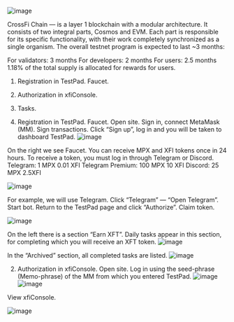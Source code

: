 ![image](https://github.com/W3FGoldman/CrossFi/assets/127931761/a85c2722-5766-4678-a347-f8d909ddc2dc)

CrossFi Chain — is a layer 1 blockchain with a modular architecture. It consists of two integral parts, Cosmos and EVM. Each part is responsible for its specific functionality, with their work completely synchronized as a single organism.
The overall testnet program is expected to last ~3 months:

For validators: 3 months
For developers: 2 months
For users: 2.5 months
1.18% of the total supply is allocated for rewards for users.

1. Registration in TestPad. Faucet.
2. Authorization in xfiConsole.
3. Tasks.

1. Registration in TestPad. Faucet.
Open site. Sign in, connect MetaMask (MM). Sign transactions. Click “Sign up”, log in and you will be taken to dashboard TestPad.
![image](https://github.com/W3FGoldman/CrossFi/assets/127931761/212c8c16-3699-4066-80d0-035172575162)

On the right we see Faucet. You can receive MPX and XFI tokens once in 24 hours. To receive a token, you must log in through Telegram or Discord.
Telegram: 1 MPX 0.01 XFI
Telegram Premium: 100 MPX 10 XFI
Discord: 25 MPX 2.5XFI

![image](https://github.com/W3FGoldman/CrossFi/assets/127931761/990cdc27-a46f-4f5d-ad4c-d2bd7b3d5ef4)

For example, we will use Telegram.
Click “Telegram” — “Open Telegram”. Start bot. Return to the TestPad page and click “Authorize”. Claim token.

![image](https://github.com/W3FGoldman/CrossFi/assets/127931761/ec8ca173-0492-4c8f-a290-e3ee2adbcb19)

On the left there is a section “Earn XFT”.
Daily tasks appear in this section, for completing which you will receive an XFT token.
![image](https://github.com/W3FGoldman/CrossFi/assets/127931761/fffbe16c-2334-4db2-be57-7236e795356e)

In the “Archived” section, all completed tasks are listed.
![image](https://github.com/W3FGoldman/CrossFi/assets/127931761/d4160533-353a-4712-9c3d-8ca6ad8c7a2e)

2. Authorization in xfiConsole.
Open site. Log in using the seed-phrase (Memo-phrase) of the MM from which you entered TestPad.
![image](https://github.com/W3FGoldman/CrossFi/assets/127931761/c21b06ec-378d-44b5-8694-34adf7328fe3)
![image](https://github.com/W3FGoldman/CrossFi/assets/127931761/40817ada-fa64-467a-888e-d72a0d5ac07e)

View xfiConsole.

![image](https://github.com/W3FGoldman/CrossFi/assets/127931761/535ba9d5-c0af-41fc-aef6-b8ae51583d0b)





